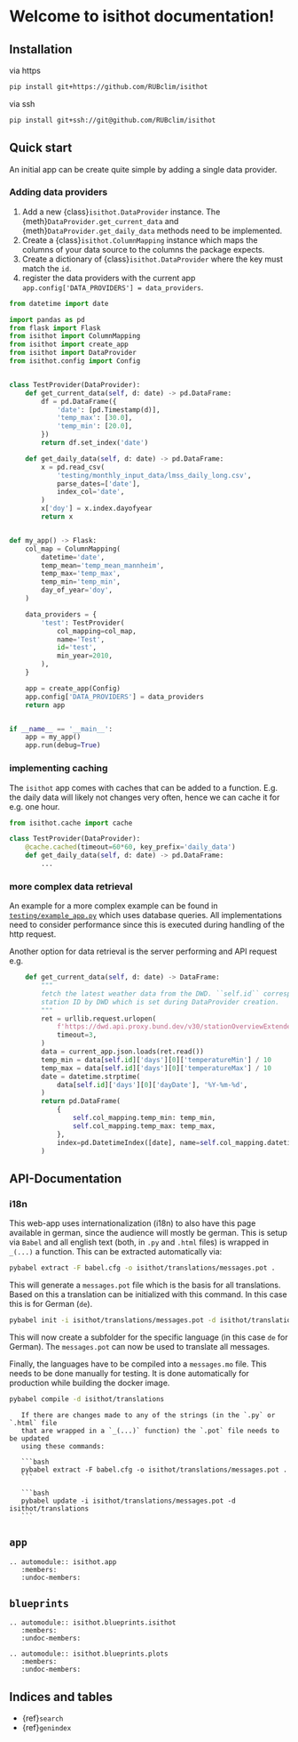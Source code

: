 # Welcome to isithot documentation!

## Installation

via https

```bash
pip install git+https://github.com/RUBclim/isithot
```

via ssh

```bash
pip install git+ssh://git@github.com/RUBclim/isithot
```

## Quick start

An initial app can be create quite simple by adding a single data provider.

### Adding data providers

1. Add a new {class}`isithot.DataProvider` instance. The
   {meth}`DataProvider.get_current_data` and {meth}`DataProvider.get_daily_data` methods
   need to be implemented.
1. Create a {class}`isithot.ColumnMapping` instance which maps the columns of your data
   source to the columns the package expects.
1. Create a dictionary of {class}`isithot.DataProvider` where the key must match the
   `id`.
1. register the data providers with the current app
   `app.config['DATA_PROVIDERS'] = data_providers`.

```python
from datetime import date

import pandas as pd
from flask import Flask
from isithot import ColumnMapping
from isithot import create_app
from isithot import DataProvider
from isithot.config import Config


class TestProvider(DataProvider):
    def get_current_data(self, d: date) -> pd.DataFrame:
        df = pd.DataFrame({
            'date': [pd.Timestamp(d)],
            'temp_max': [30.0],
            'temp_min': [20.0],
        })
        return df.set_index('date')

    def get_daily_data(self, d: date) -> pd.DataFrame:
        x = pd.read_csv(
            'testing/monthly_input_data/lmss_daily_long.csv',
            parse_dates=['date'],
            index_col='date',
        )
        x['doy'] = x.index.dayofyear
        return x


def my_app() -> Flask:
    col_map = ColumnMapping(
        datetime='date',
        temp_mean='temp_mean_mannheim',
        temp_max='temp_max',
        temp_min='temp_min',
        day_of_year='doy',
    )

    data_providers = {
        'test': TestProvider(
            col_mapping=col_map,
            name='Test',
            id='test',
            min_year=2010,
        ),
    }

    app = create_app(Config)
    app.config['DATA_PROVIDERS'] = data_providers
    return app


if __name__ == '__main__':
    app = my_app()
    app.run(debug=True)
```

### implementing caching

The `isithot` app comes with caches that can be added to a function. E.g. the daily data
will likely not changes very often, hence we can cache it for e.g. one hour.

```python
from isithot.cache import cache

class TestProvider(DataProvider):
    @cache.cached(timeout=60*60, key_prefix='daily_data')
    def get_daily_data(self, d: date) -> pd.DataFrame:
        ...
```

### more complex data retrieval

An example for a more complex example can be found in
[`testing/example_app.py`](https://github.com/RUBclim/isithot/blob/main/testing/example_app.py)
which uses database queries. All implementations need to consider performance since this
is executed during handling of the http request.

Another option for data retrieval is the server performing and API request e.g.

```python
    def get_current_data(self, d: date) -> DataFrame:
        """
        fetch the latest weather data from the DWD. ``self.id`` corresponds to the
        station ID by DWD which is set during DataProvider creation.
        """
        ret = urllib.request.urlopen(
            f'https://dwd.api.proxy.bund.dev/v30/stationOverviewExtended?stationIds={self.id}',
            timeout=3,
        )
        data = current_app.json.loads(ret.read())
        temp_min = data[self.id]['days'][0]['temperatureMin'] / 10
        temp_max = data[self.id]['days'][0]['temperatureMax'] / 10
        date = datetime.strptime(
            data[self.id]['days'][0]['dayDate'], '%Y-%m-%d',
        )
        return pd.DataFrame(
            {
                self.col_mapping.temp_min: temp_min,
                self.col_mapping.temp_max: temp_max,
            },
            index=pd.DatetimeIndex([date], name=self.col_mapping.datetime),
        )
```

## API-Documentation

### i18n

This web-app uses internationalization (i18n) to also have this page available in
german, since the audience will mostly be german. This is setup via `Babel` and all
english text (both, in `.py` and `.html` files) is wrapped in `_(...)` a function. This
can be extracted automatically via:

```bash
pybabel extract -F babel.cfg -o isithot/translations/messages.pot .
```

This will generate a `messages.pot` file which is the basis for all translations. Based
on this a translation can be initialized with this command. In this case this is for
German (`de`).

```bash
pybabel init -i isithot/translations/messages.pot -d isithot/translations/ -l de
```

This will now create a subfolder for the specific language (in this case `de` for
German). The `messages.pot` can now be used to translate all messages.

Finally, the languages have to be compiled into a `messages.mo` file. This needs to be
done manually for testing. It is done automatically for production while building the
docker image.

```bash
pybabel compile -d isithot/translations
```

````{important}
   If there are changes made to any of the strings (in the `.py` or `.html` file
   that are wrapped in a `_(...)` function) the `.pot` file needs to be updated
   using these commands:

   ```bash
   pybabel extract -F babel.cfg -o isithot/translations/messages.pot .
   ```

   ```bash
   pybabel update -i isithot/translations/messages.pot -d isithot/translations
   ```

````

## `app`

```{eval-rst}
.. automodule:: isithot.app
   :members:
   :undoc-members:
```

## `blueprints`

```{eval-rst}
.. automodule:: isithot.blueprints.isithot
   :members:
   :undoc-members:
```

```{eval-rst}
.. automodule:: isithot.blueprints.plots
   :members:
   :undoc-members:
```

## Indices and tables

- {ref}`search`
- {ref}`genindex`
